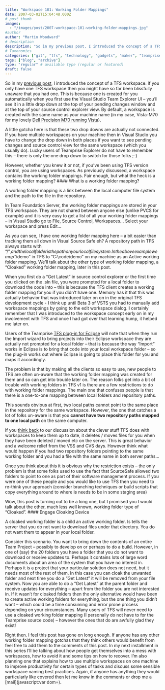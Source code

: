 ```yaml
---
title: "Workspace 101: Working Folder Mappings"
date: 2007-03-02T15:04:48.000Z
# post thumb
images:
  - "/images/post/2007-workspace-101-working-folder-mappings.jpg"
#author
author: "Martin Woodward"
# description
description: "So in my previous post, I introduced the concept of a TFS workspace."
# Taxonomies
categories: ["git", "tfs", "technology", "gadgets", "maker", "teamprise", "web", "programming", "personal"]
tags: ["blog", "archive"]
type: "regular" # available type (regular or featured)
draft: false
---
```

So in my [previous post](http://www.woodwardweb.com/teamprise/000333.html), I introduced the concept of a TFS workspace. If you only have one TFS workspace then you might have so far been blissfully unaware that you had one. This is because one is created for you automatically when you first use the Visual Studio Team Explorer UI – you’ll see it in a little drop down at the top of your pending changes window and at the top of your source control explorer view. By default, a workspace is created with the same name as your machine name (in my case, Vista-M70 for my lovely [Dell Precision M70 running Vista](http://www.woodwardweb.com/vista/000322.html)). 

A little gotcha here is that these two drop downs are actually not connected. If you have multiple workspaces on your machine then in Visual Studio you have to change the drop down in both places if you want to see pending changes and source control view for the same workspace (which you usually do). Lucky users of Teamprise Explorer do not have to remember this – there is only the one drop down to switch for those folks ;-) 

However, whether you knew it or not, if you’ve been using TFS version control, you are using workspaces. As previously discussed, a workspace contains the working folder mappings. Fair enough, but what the heck is a working folder mapping? #### What is a working folder mapping? 

A working folder mapping is a link between the local computer file system and the path to the file in the repository.  

In Team Foundation Server, the working folder mappings are stored in your TFS workspace. They are not shared between anyone else (unlike PVCS for example) and it is very easy to get a list of all your working folder mappings – in Visual Studio go to File, Source Control, Workspaces... Select your workspace and press Edit... 

As you can see, I have one working folder mapping here – a bit easier than tracking them all down in Visual Source Safe eh? A repository path in TFS always starts with “$/”, and the local folder is the path on your local file system. In the above example we map “$/demo” in TFS to “C:\code\demo” on my machine as an Active working folder mapping. We’ll talk about the other type of working folder mapping, a “Cloaked” working folder mapping, later in this post. 

When you first do a “Get Latest” in source control explorer or the first time you clicked on the .sln file, you were prompted for a local folder to download the code into – this is because the TFS client creates a working folder mapping for you if you didn’t have one. Memory has it that this was actually behavior that was introduced later on on in the original TFS development cycle - I think up until Beta 3 of VSTS you had to manually add workspace mappings by going to the edit workspace dialog.  I certainly remember that I was introduced to the workspace concept early on in my involvement with TFS and once I had got over that learning hump, it helped me later on. 

Users of the Teamprise [TFS plug-in for Eclipse](http://www.teamprise.com/product/plugin_eclipse.html) will note that when they run the Import wizard to bring projects into their Eclipse workspace they are actually not prompted for a local folder – that is because the way “Import” works in Eclipse is to bring that code into your local workspace folder – so the plug-in works out where Eclipse is going to place this folder for you and maps it accordingly. 

The problem is that by making all the clients so easy to use, new people to TFS are often un-aware that the working folder mapping was created for them and so can get into trouble later on. The reason folks get into a bit of trouble with working folders in TFS v1 is there are a few restrictions to do with working folder mappings. The main one that confuses people is that there is a one-to-one mapping between local folders and repository paths. 

This sounds obvious at first, two local paths cannot point to the same place in the repository for the same workspace. However, the one that catches a lot of folks un-aware is that you **cannot have two repository paths mapped to one local path** on the same computer. 

If you [think back](http://www.woodwardweb.com/teamprise/000333.html) to our discussion about the clever stuff TFS does with workspaces to keep them up to date, it deletes / moves files for you when they have been deleted / moved etc on the server. This is great behavior and a welcome relief from the VSS and CVS days. However think what would happen if you had two repository folders pointing to the same working folder and you had a file with the same name in both server paths...  

Once you think about this it is obvious why the restriction exists – the only problem is that some folks used to use the fact that SourceSafe allowed two folders to point to one as part of their software management process. If you were one of these people and you would like to use TFS then you need to re-think your approach (consider branching techniques or build scripts that copy everything around to where is needs to be in some staging area) 

Wow, this post is turning out to be a long one, but I promised you I would talk about the other, much less well known, working folder type of “Cloaked”.  #### Engage Cloaking Device 

A cloaked working folder is a child an active working folder. Is tells the server that you do not want to download files under that directory. You do not want them to appear in your local folder. 

Consider this scenario. You want to bring down the contents of an entire Team Project – possibly to develop on or perhaps to do a build. However, in one of (say) the 20 folders you have a folder that you do not want to download or receive updates to. Perhaps it contains lots of large word documents about an area of the system that you have no interest in. Perhaps it is a project that your particular solution does not need, but it needs most of the rest of them. In this case you can cloak the unwanted folder and next time you do a “Get Latest” it will be removed from your file system. Now you are able to do a “Get Latest” at the parent folder and receive updates for everything – apart from the folder you are not interested in. If it wasn’t for cloaked folders then the only alternative would have been to create active working folders for everything, but the one thing you didn’t want – which could be a time consuming and error prone process depending on your circumstances. Many users of TFS will never need to use a cloaked working folder mapping (I personally do not have to for the Teamprise source code) – however the ones that do are awfully glad they exist! 

Right then. I feel this post has gone on long enough. If anyone has any other working folder mapping gotchas that they think others would benefit from feel free to add them to the comments of this post. In my next installment in this series I’ll be talking about how people get themselves into a mess with workspaces, how to avoid it and some tips on how to recover. I’m also planning one that explains how to use multiple workspaces on one machine to improve productivity for certain types of tasks and discuss some sensible workspace naming best practices. Again, if anyone has anything they would particularly like covered then let me know in the comments or drop me a [mail](javascript:var dom=).